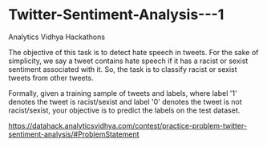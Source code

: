 # Twitter-Sentiment-Analysis---1
Analytics Vidhya Hackathons

The objective of this task is to detect hate speech in tweets. For the sake of simplicity, we say a tweet contains hate speech if it has a racist or sexist sentiment associated with it. So, the task is to classify racist or sexist tweets from other tweets.

Formally, given a training sample of tweets and labels, where label '1' denotes the tweet is racist/sexist and label '0' denotes the tweet is not racist/sexist, your objective is to predict the labels on the test dataset.

https://datahack.analyticsvidhya.com/contest/practice-problem-twitter-sentiment-analysis/#ProblemStatement
